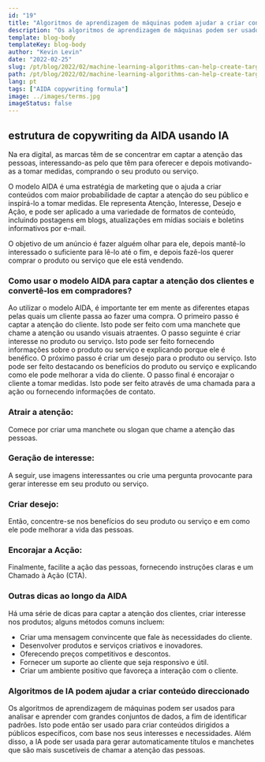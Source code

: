 ```yaml
---
id: "19"
title: "Algoritmos de aprendizagem de máquinas podem ajudar a criar conteúdos direccionados"
description: "Os algoritmos de aprendizagem de máquinas podem ser usados para analisar e aprender com grandes conjuntos de dados, a fim de identificar padrões. Isto pode então ser usado para criar conteúdos que são dirigidos a públicos específicos com base nos seus interesses. Ao utilizar a aprendizagem de máquinas, as empresas podem criar conteúdos mais relevantes para os seus clientes e que ajudarão a aumentar as vendas."
template: blog-body
templateKey: blog-body
author: "Kevin Levin"
date: "2022-02-25"
slug: /pt/blog/2022/02/machine-learning-algorithms-can-help-create-targeted-content
path: /pt/blog/2022/02/machine-learning-algorithms-can-help-create-targeted-content
lang: pt
tags: ["AIDA copywriting formula"]
image: ../images/terms.jpg
imageStatus: false
---
```


## estrutura de copywriting da AIDA usando IA

Na era digital, as marcas têm de se concentrar em captar a atenção das pessoas, interessando-as pelo que têm para oferecer e depois motivando-as a tomar medidas, comprando o seu produto ou serviço.

O modelo AIDA é uma estratégia de marketing que o ajuda a criar conteúdos com maior probabilidade de captar a atenção do seu público e inspirá-lo a tomar medidas. Ele representa Atenção, Interesse, Desejo e Ação, e pode ser aplicado a uma variedade de formatos de conteúdo, incluindo postagens em blogs, atualizações em mídias sociais e boletins informativos por e-mail.

O objetivo de um anúncio é fazer alguém olhar para ele, depois mantê-lo interessado o suficiente para lê-lo até o fim, e depois fazê-los querer comprar o produto ou serviço que ele está vendendo.

### Como usar o modelo AIDA para captar a atenção dos clientes e convertê-los em compradores?

Ao utilizar o modelo AIDA, é importante ter em mente as diferentes etapas pelas quais um cliente passa ao fazer uma compra. O primeiro passo é captar a atenção do cliente. Isto pode ser feito com uma manchete que chame a atenção ou usando visuais atraentes. O passo seguinte é criar interesse no produto ou serviço. Isto pode ser feito fornecendo informações sobre o produto ou serviço e explicando porque ele é benéfico. O próximo passo é criar um desejo para o produto ou serviço. Isto pode ser feito destacando os benefícios do produto ou serviço e explicando como ele pode melhorar a vida do cliente. O passo final é encorajar o cliente a tomar medidas. Isto pode ser feito através de uma chamada para a ação ou fornecendo informações de contato.

### Atrair a atenção:

Comece por criar uma manchete ou slogan que chame a atenção das pessoas.

### Geração de interesse:

A seguir, use imagens interessantes ou crie uma pergunta provocante para gerar interesse em seu produto ou serviço.

### Criar desejo:

Então, concentre-se nos benefícios do seu produto ou serviço e em como ele pode melhorar a vida das pessoas.

### Encorajar a Acção:

Finalmente, facilite a ação das pessoas, fornecendo instruções claras e um Chamado à Ação (CTA).

### Outras dicas ao longo da AIDA

Há uma série de dicas para captar a atenção dos clientes, criar interesse nos produtos; alguns métodos comuns incluem:

- Criar uma mensagem convincente que fale às necessidades do cliente.
- Desenvolver produtos e serviços criativos e inovadores.
- Oferecendo preços competitivos e descontos.
- Fornecer um suporte ao cliente que seja responsivo e útil.
- Criar um ambiente positivo que favoreça a interação com o cliente.

### Algoritmos de IA podem ajudar a criar conteúdo direccionado

Os algoritmos de aprendizagem de máquinas podem ser usados para analisar e aprender com grandes conjuntos de dados, a fim de identificar padrões. Isto pode então ser usado para criar conteúdos dirigidos a públicos específicos, com base nos seus interesses e necessidades. Além disso, a IA pode ser usada para gerar automaticamente títulos e manchetes que são mais suscetíveis de chamar a atenção das pessoas.

